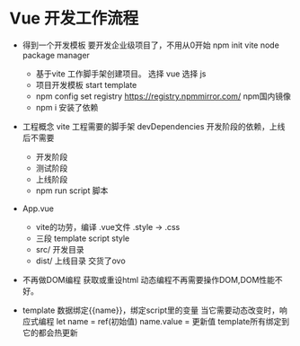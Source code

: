 # Vue 开发工作流程

- 得到一个开发模板
    要开发企业级项目了，不用从0开始
    npm init vite
    node package manager
    - 基于vite 工作脚手架创建项目。
        选择 vue 
        选择 js
    - 项目开发模板 start template
    - npm config set registry https://registry.npmmirror.com/  npm国内镜像
    - npm i 安装了依赖

- 工程概念
    vite 工程需要的脚手架
    devDependencies 开发阶段的依赖，上线后不需要
    - 开发阶段
    - 测试阶段
    - 上线阶段
    - npm run script 脚本

- App.vue
    - vite的功劳，编译 .vue文件
        .style -> .css
    - 三段
        template
        script
        style
    - src/
        开发目录
    - dist/
        上线目录    交货了ovo

- 不再做DOM编程
    获取或重设html 动态编程不再需要操作DOM,DOM性能不好。
- template 数据绑定{{name}}，绑定script里的变量
    当它需要动态改变时，响应式编程  let name = ref(初始值)
    name.value = 更新值 template所有绑定到它的都会热更新